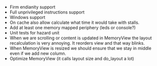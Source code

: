 * Firm endianity support
* Full unprivileged instructions support
* Windows support
* On cache also allow calculate what time it would take with stalls.
* Add at least one memory mapped periphery (leds or console?)
* Unit tests for hazard unit
* When we are scrolling or content is updated in MemoryView the layout
  recalculation is very annoying. It reorders view and that way blinks.
* When MemoryView is resized we should ensure that we stay in middle even if we
  add new column.
* Optimize MemoryView (it calls layout size and do_layout a lot)
